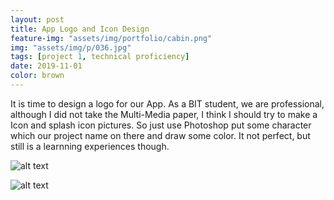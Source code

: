 ```yaml
---
layout: post
title: App Logo and Icon Design
feature-img: "assets/img/portfolio/cabin.png"
img: "assets/img/p/036.jpg"
tags: [project 1, technical proficiency]
date: 2019-11-01
color: brown
---
```


It is time to design a logo for our App. As a BIT student, we are professional, although I did not take the Multi-Media paper, I think I should try to make a Icon and splash icon pictures. So just use Photoshop put some character which our project name on there and draw some color. It not perfect, but still is a learnning experiences though.

![alt text](https://github.com/aemooooon/app/blob/master/assets/img/p/060.png?raw=true "Icon design")

![alt text](https://github.com/aemooooon/app/blob/master/assets/img/p/061.png?raw=true "Icon design")